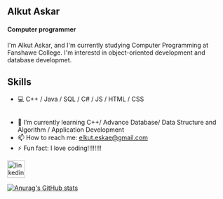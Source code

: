 ## Alkut Askar
#### Computer programmer
I'm Alkut Askar, and I'm currently studying Computer Programming at Fanshawe College. I'm interestd in object-oriented development and database developmet.

## Skills
- 💻 C++ / Java / SQL / C# / JS / HTML / CSS


## 
- 🌱 I’m currently learning C++/ Advance Database/ Data Structure and Algorithm / Application Development 
- 📫 How to reach me: elkut.eskae@gmail.com 
- ⚡ Fun fact: I love coding!!!!!!!! 


[<img src='https://cdn.jsdelivr.net/npm/simple-icons@3.0.1/icons/linkedin.svg' alt='linkedin' height='40'>](https://www.linkedin.com/in/alkut-askar-290594241/)



[![Anurag's GitHub stats](https://github-readme-stats.vercel.app/api?username=elkut&theme=radical)](https://github.com/anuraghazra/github-readme-stats)



